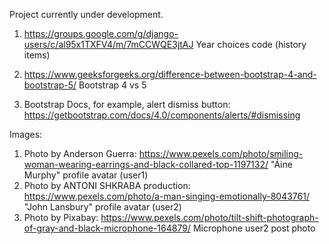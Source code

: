 Project currently under development.

1. https://groups.google.com/g/django-users/c/al95x1TXFV4/m/7mCCWQE3jtAJ
Year choices code (history items)

2. https://www.geeksforgeeks.org/difference-between-bootstrap-4-and-bootstrap-5/
Bootstrap 4 vs 5

3. Bootstrap Docs, for example, alert dismiss button: https://getbootstrap.com/docs/4.0/components/alerts/#dismissing



Images:
1. Photo by Anderson Guerra: https://www.pexels.com/photo/smiling-woman-wearing-earrings-and-black-collared-top-1197132/
"Áine Murphy" profile avatar (user1)
2. Photo by ANTONI SHKRABA production: https://www.pexels.com/photo/a-man-singing-emotionally-8043761/
"John Lansbury" profile avatar (user2)
3. Photo by Pixabay: https://www.pexels.com/photo/tilt-shift-photograph-of-gray-and-black-microphone-164879/
Microphone user2 post photo